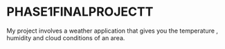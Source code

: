 # PHASE1FINALPROJECTT
My project involves a weather application that gives you the temperature , humidity and cloud conditions of an area.
